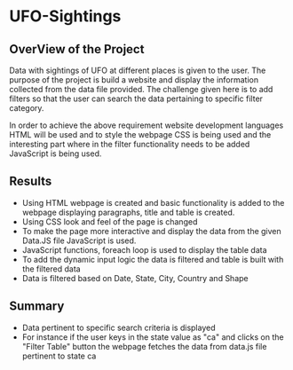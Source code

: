 # UFO-Sightings

## OverView of the Project

Data with sightings of UFO at different places is given to the user. The purpose of the project is build a website and display the information collected from the data file provided. The challenge given here is to add filters so that the user can search the data pertaining to specific filter category.

In order to achieve the above requirement website development languages HTML will be used and to style the webpage CSS is being used and the interesting part where in the filter functionality needs to be added JavaScript is being used. 

## Results

- Using HTML webpage is created and basic functionality is added to the webpage displaying paragraphs, title and table is created.
- Using CSS look and feel of the page is changed
- To make the page more interactive and display the data from the given Data.JS file JavaScript is used.
- JavaScript functions, foreach loop is used to display the table data
- To add the dynamic input logic the data is filtered and table is built with the filtered data 
- Data is filtered based on Date, State, City, Country and Shape

## Summary

- Data pertinent to specific search criteria is displayed
- For instance if the user keys in the state value as "ca" and clicks on the "Filter Table" button the webpage fetches the data from data.js file pertinent to state ca